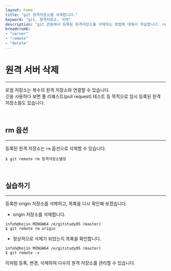 ```yaml
---
layout: home
title: "git 원격저장소를 삭제합니다."
keyword: "git, 원격저장소, 삭제"
description: "git 콘솔에서 등록된 원격저장소를 삭제하는 방법에 대해서 학습합니다. remote rm 옵션을 사용합니다."
breadcrumb:
- "server"
- "remote"
- "delete"
---
```


# 원격 서버 삭제
---
로컬 저장소는 복수의 원격 저장소와 연결할 수 있습니다.  
깃을 사용하다 보면 풀 리퀘스트(pull request) 테스트 등 목적으로 임시 등록된 원격 저장소들도 있습니다. 

<br>

## rm 옵션
---
등록된 원격 저장소는 `rm` 옵션으로 삭제할 수 있습니다.  

```
$ git remote rm 원격저장소별칭
```

<br>

## 실습하기
---
등록한 origin 저장소를 삭제하고, 목록을 다시 확인해 보겠습니다.  

* origin 저장소를 삭제합니다.
```
infoh@hojin MINGW64 /e/gitstudy05 (master)
$ git remote rm origin
```

* 정상적으로 삭제가 되었는지 목록을 확인합니다.
```
infoh@hojin MINGW64 /e/gitstudy05 (master)
$ git remote -v
```

이처럼 등록, 변경, 삭제하여 다수의 원격 저장소를 관리할 수 있습니다.  

<br>